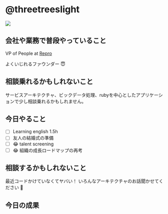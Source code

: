 # @threetreeslight

![](https://avatars3.githubusercontent.com/u/1057490?s=100&v=4)

## 会社や業務で普段やっていること

VP of People at [Repro](https://repro.io)

よくいじれるファウンダー :innocent:

## 相談乗れるかもしれないこと

サービスアーキテクチャ、ビックデータ処理、rubyを中心としたアプリケーションで少し相談乗れるかもしれません。

## 今日やること

- [ ] Learning english 1.5h
- [ ] 友人の結婚式の準備
- [ ] :joy: talent screening
- [ ] :joy: 組織の成長ロードマップの再考

## 相談するかもしれないこと

最近コードかけていなくてヤバい！
いろんなアーキテクチャのお話聞かせてください :raising_hand:

## 今日の成果


